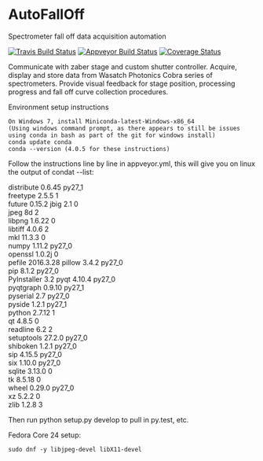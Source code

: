 # AutoFallOff
Spectrometer fall off data acquisition automation

[![Travis Build Status](https://travis-ci.org/WasatchPhotonics/AutoFallOff.svg?branch=master)](https://travis-ci.org/WasatchPhotonics/AutoFallOff?branch=master)
[![Appveyor Build Status](https://ci.appveyor.com/api/projects/status/1e1be5jy0m3qchq9?svg=true)](https://ci.appveyor.com/project/NathanHarrington/autofalloff)
[![Coverage Status](https://coveralls.io/repos/github/WasatchPhotonics/AutoFallOff/badge.svg?branch=master)](https://coveralls.io/github/WasatchPhotonics/AutoFallOff?branch=master)

Communicate with zaber stage and custom shutter controller. Acquire,
display and store data from Wasatch Photonics Cobra series of
spectrometers. Provide visual feedback for stage position, processing
progress and fall off curve collection procedures.


Environment setup instructions

    On Windows 7, install Miniconda-latest-Windows-x86_64
    (Using windows command prompt, as there appears to still be issues
    using conda in bash as part of the git for windows install)
    conda update conda
    conda --version (4.0.5 for these instructions)

Follow the instructions line by line in appveyor.yml, this will give you
on linux the output of condat --list:

distribute                0.6.45                   py27_1  
freetype                  2.5.5                         1  
future                    0.15.2                    <pip>
jbig                      2.1                           0  
jpeg                      8d                            2  
libpng                    1.6.22                        0  
libtiff                   4.0.6                         2  
mkl                       11.3.3                        0  
numpy                     1.11.2                   py27_0  
openssl                   1.0.2j                        0  
pefile                    2016.3.28                 <pip>
pillow                    3.4.2                    py27_0  
pip                       8.1.2                    py27_0  
PyInstaller               3.2                       <pip>
pyqt                      4.10.4                   py27_0  
pyqtgraph                 0.9.10                   py27_1  
pyserial                  2.7                      py27_0  
pyside                    1.2.1                    py27_1  
python                    2.7.12                        1  
qt                        4.8.5                         0  
readline                  6.2                           2  
setuptools                27.2.0                   py27_0  
shiboken                  1.2.1                    py27_0  
sip                       4.15.5                   py27_0  
six                       1.10.0                   py27_0  
sqlite                    3.13.0                        0  
tk                        8.5.18                        0  
wheel                     0.29.0                   py27_0  
xz                        5.2.2                         0  
zlib                      1.2.8                         3  



Then run python setup.py develop to pull in py.test, etc.


Fedora Core 24 setup:

    sudo dnf -y libjpeg-devel libX11-devel
